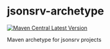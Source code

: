 # jsonsrv-archetype
[![Maven Central Latest Version](https://maven-badges.herokuapp.com/maven-central/org.brutusin/jsonsrv-archetype/badge.svg)](https://maven-badges.herokuapp.com/maven-central/org.brutusin/jsonsrv-archetype/)

Maven archetype for jsonsrv projects
